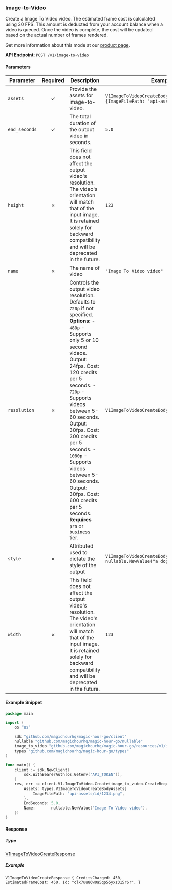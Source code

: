 
### Image-to-Video <a name="create"></a>

Create a Image To Video video. The estimated frame cost is calculated using 30 FPS. This amount is deducted from your account balance when a video is queued. Once the video is complete, the cost will be updated based on the actual number of frames rendered.
  
Get more information about this mode at our [product page](https://magichour.ai/products/image-to-video).
  

**API Endpoint**: `POST /v1/image-to-video`

#### Parameters

| Parameter | Required | Description | Example |
|-----------|:--------:|-------------|--------|
| `assets` | ✓ | Provide the assets for image-to-video. | `V1ImageToVideoCreateBodyAssets {ImageFilePath: "api-assets/id/1234.png",}` |
| `end_seconds` | ✓ | The total duration of the output video in seconds. | `5.0` |
| `height` | ✗ | This field does not affect the output video's resolution. The video's orientation will match that of the input image.  It is retained solely for backward compatibility and will be deprecated in the future. | `123` |
| `name` | ✗ | The name of video | `"Image To Video video"` |
| `resolution` | ✗ | Controls the output video resolution. Defaults to `720p` if not specified.  **Options:** - `480p` - Supports only 5 or 10 second videos. Output: 24fps. Cost: 120 credits per 5 seconds. - `720p` - Supports videos between 5-60 seconds. Output: 30fps. Cost: 300 credits per 5 seconds. - `1080p` - Supports videos between 5-60 seconds. Output: 30fps. Cost: 600 credits per 5 seconds. **Requires** `pro` or `business` tier. | `V1ImageToVideoCreateBodyResolutionEnum1080p` |
| `style` | ✗ | Attributed used to dictate the style of the output | `V1ImageToVideoCreateBodyStyle {Prompt: nullable.NewValue("a dog running"),}` |
| `width` | ✗ | This field does not affect the output video's resolution. The video's orientation will match that of the input image.  It is retained solely for backward compatibility and will be deprecated in the future. | `123` |

#### Example Snippet

```go
package main

import (
	os "os"

	sdk "github.com/magichourhq/magic-hour-go/client"
	nullable "github.com/magichourhq/magic-hour-go/nullable"
	image_to_video "github.com/magichourhq/magic-hour-go/resources/v1/image_to_video"
	types "github.com/magichourhq/magic-hour-go/types"
)

func main() {
	client := sdk.NewClient(
		sdk.WithBearerAuth(os.Getenv("API_TOKEN")),
	)
	res, err := client.V1.ImageToVideo.Create(image_to_video.CreateRequest{
		Assets: types.V1ImageToVideoCreateBodyAssets{
			ImageFilePath: "api-assets/id/1234.png",
		},
		EndSeconds: 5.0,
		Name:       nullable.NewValue("Image To Video video"),
	})
}

```

#### Response

##### Type
[V1ImageToVideoCreateResponse](/types/v1_image_to_video_create_response.go)

##### Example
`V1ImageToVideoCreateResponse {
CreditsCharged: 450,
EstimatedFrameCost: 450,
Id: "clx7uu86w0a5qp55yxz315r6r",
}`
